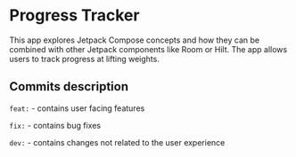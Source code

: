 # Progress Tracker

This app explores Jetpack Compose concepts and how they can be combined with other Jetpack components like Room or Hilt. The app allows users to track progress at lifting weights.

## Commits description

`feat:` - contains user facing features

`fix:` - contains bug fixes

`dev:` - contains changes not related to the user experience

